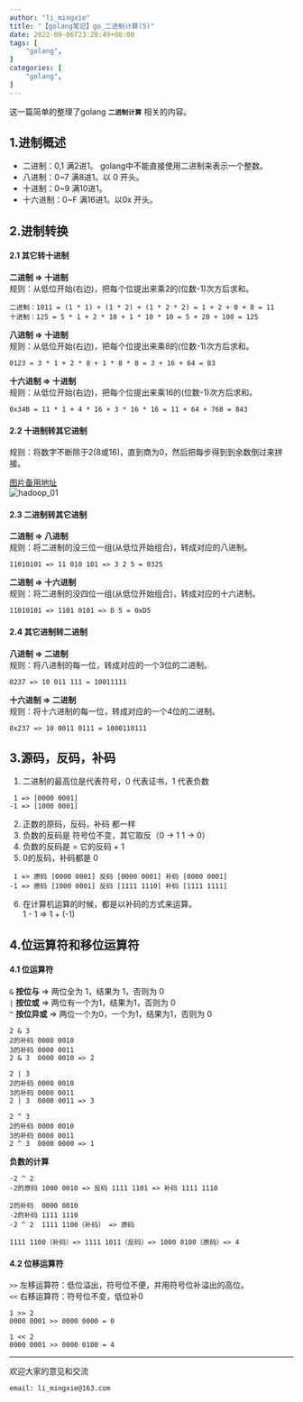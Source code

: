 ```yaml
---
author: "li_mingxie"
title: "【golang笔记】go_二进制计算(5)"
date: 2022-09-06T23:28:49+08:00
tags: [
    "golang",
]
categories: [
    "golang",
]
---
```


这一篇简单的整理了golang **`二进制计算`** 相关的内容。<!--more-->

## 1.进制概述

* 二进制：0,1 满2进1。 golang中不能直接使用二进制来表示一个整数。  
* 八进制：0~7 满8进1。以 0 开头。  
* 十进制：0~9 满10进1。  
* 十六进制：0~F 满16进1。以0x 开头。  

## 2.进制转换

#### 2.1 其它转十进制

**二进制 => 十进制**  
规则：从低位开始(右边)，把每个位提出来乘2的(位数-1)次方后求和。  

```
二进制：1011 = (1 * 1) + (1 * 2) + (1 * 2 * 2) = 1 + 2 + 0 + 8 = 11  
十进制：125 = 5 * 1 + 2 * 10 + 1 * 10 * 10 = 5 + 20 + 100 = 125  
```

**八进制 => 十进制**  
规则：从低位开始(右边)，把每个位提出来乘8的(位数-1)次方后求和。  

```
0123 = 3 * 1 + 2 * 8 + 1 * 8 * 8 = 3 + 16 + 64 = 83
```

**十六进制 => 十进制**  
规则：从低位开始(右边)，把每个位提出来乘16的(位数-1)次方后求和。  

```
0x34B = 11 * 1 + 4 * 16 + 3 * 16 * 16 = 11 + 64 + 768 = 843
```

#### 2.2 十进制转其它进制

规则：将数字不断除于2(8或16)，直到商为0，然后把每步得到到余数倒过来拼接。

[图片备用地址](https://limingxie.github.io/images/go/binary/binary_01.png)  
![hadoop_01](https://mingxie-blog.oss-cn-beijing.aliyuncs.com/image/go/binary/binary_01.png)

#### 2.3 二进制转其它进制

**二进制 => 八进制**  
规则：将二进制的没三位一组(从低位开始组合)，转成对应的八进制。  

```
11010101 => 11 010 101 => 3 2 5 = 0325
```

**二进制 => 十六进制**  
规则：将二进制的没四位一组(从低位开始组合)，转成对应的十六进制。  

```
11010101 => 1101 0101 => D 5 = 0xD5
```

#### 2.4 其它进制转二进制

**八进制 => 二进制**  
规则：将八进制的每一位，转成对应的一个3位的二进制。  

```
0237 => 10 011 111 = 10011111
```

**十六进制 => 二进制**  
规则：将十六进制的每一位，转成对应的一个4位的二进制。  

```
0x237 => 10 0011 0111 = 1000110111
```

## 3.源码，反码，补码

1. 二进制的最高位是代表符号，0 代表证书，1 代表负数  

```
 1 => [0000 0001]  
-1 => [1000 0001]  
```

2. 正数的原码，反码，补码 都一样  
3. 负数的反码是 符号位不变，其它取反（0 -> 1  1 -> 0）  
4. 负数的反码是 = 它的反码 + 1  
5. 0的反码，补码都是 0  

```
 1 => 原码 [0000 0001] 反码 [0000 0001] 补码 [0000 0001]  
-1 => 原码 [1000 0001] 反码 [1111 1110] 补码 [1111 1111]  
```

6. 在计算机运算的时候，都是以补码的方式来运算。  
    1 - 1 => 1 + (-1)  

## 4.位运算符和移位运算符

#### 4.1 位运算符

`&` **按位与** => 两位全为 1，结果为 1，否则为 0  
`|` **按位或** => 两位有一个为1，结果为1，否则为 0  
`^` **按位异或** => 两位一个为0，一个为1，结果为1，否则为 0  

```
2 & 3
2的补码 0000 0010
3的补码 0000 0011
2 & 3  0000 0010 => 2

2 | 3
2的补码 0000 0010
3的补码 0000 0011
2 | 3  0000 0011 => 3

2 ^ 3
2的补码 0000 0010
3的补码 0000 0011
2 ^ 3  0000 0000 => 1
```

**负数的计算**

```
-2 ^ 2
-2的原码 1000 0010 => 反码 1111 1101 => 补码 1111 1110  

2的补码  0000 0010
-2的补码 1111 1110
-2 ^ 2  1111 1100（补码） => 原码

1111 1100（补码）=> 1111 1011（反码）=> 1000 0100（原码）=> 4
```

#### 4.2 位移运算符

`>>` 左移运算符：低位溢出，符号位不便，并用符号位补溢出的高位。  
`<<` 右移运算符：符号位不变，低位补0  

```
1 >> 2
0000 0001 >> 0000 0000 = 0

1 << 2
0000 0001 >> 0000 0100 = 4
```

----------------------------------------------

欢迎大家的意见和交流

`email: li_mingxie@163.com`
